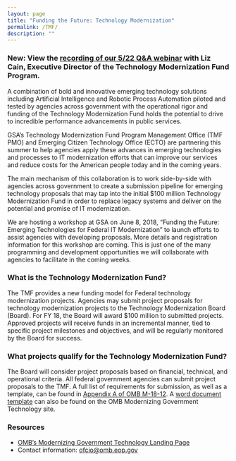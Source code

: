 ```yaml
---
layout: page
title: "Funding the Future: Technology Modernization"
permalink: /TMF/
description: ""
---
```


### New: View the [recording of our 5/22 Q&A webinar](https://www.youtube.com/watch?v=cvKMYGcabxo) with Liz Cain, Executive Director of the Technology Modernization Fund Program.

A combination of bold and innovative emerging technology solutions including Artificial Intelligence and Robotic Process Automation piloted and tested by agencies across government with the operational rigor and funding of the Technology Modernization Fund holds the potential to drive to incredible performance advancements in public services. 

GSA’s Technology Modernization Fund Program Management Office (TMF PMO) and Emerging Citizen Technology Office (ECTO) are partnering this summer to help agencies apply these advances in emerging technologies and processes to IT modernization efforts that can improve our services and reduce costs for the American people today and in the coming years. 

The main mechanism of this collaboration is to work side-by-side with agencies across government to create a submission pipeline for emerging technology proposals that may tap into the initial $100 million Technology Modernization Fund in order to replace legacy systems and deliver on the potential and promise of IT modernization. 

We are hosting a workshop at GSA on June 8, 2018, “Funding the Future: Emerging Technologies for Federal IT Modernization” to launch efforts to assist agencies with developing proposals. More details and registration information for this workshop are coming. This is just one of the many programming and development opportunities we will collaborate with agencies to facilitate in the coming weeks. 

### What is the Technology Modernization Fund?

The TMF provides a new funding model for Federal technology modernization projects. Agencies may submit project proposals for technology modernization projects to the Technology Modernization Board (Board). For FY 18, the Board will award $100 million to submitted projects. Approved projects will receive funds in an incremental manner, tied to specific project milestones and objectives, and will be regularly monitored by the Board for success.

### What projects qualify for the Technology Modernization Fund?

The Board will consider project proposals based on financial, technical, and operational criteria. All federal government agencies can submit project proposals to the TMF. A full list of requirements for submission, as well as a template, can be found in <a href="https://policy.cio.gov/modernizing-government-technology/">Appendix A of OMB M-18-12</a>. A <a href="https://policy.cio.gov/assets/APPENDIXA.docx">word document template</a> can also be found on the OMB Modernizing Government Technology site. 

### Resources

- <a href="https://policy.cio.gov/modernizing-government-technology/">OMB’s Modernizing Government Technology Landing Page</a>
- Contact information:
ofcio@omb.eop.gov
